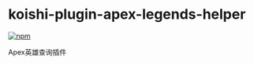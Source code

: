 # koishi-plugin-apex-legends-helper

[![npm](https://img.shields.io/npm/v/koishi-plugin-apex-legends-helper?style=flat-square)](https://www.npmjs.com/package/koishi-plugin-apex-legends-helper)

Apex英雄查询插件
